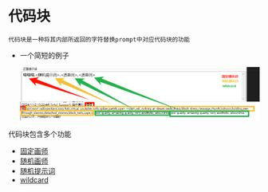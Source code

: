 # 代码块

    代码块是一种将其内部所返回的字符替换prompt中对应代码块的功能

* 一个简短的例子

  ![alt text](image-7.png)

代码块包含多个功能
* [固定画师](fixed_artist.md)
* [随机画师](random_artist.md)
* [随机提示词](random_prompt.md)
* [wildcard](wildcard.md)